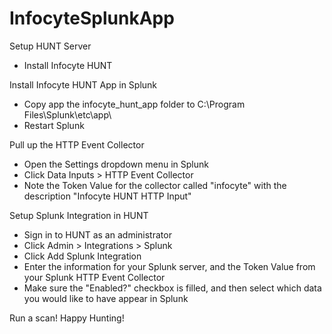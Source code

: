 # InfocyteSplunkApp
Setup HUNT Server
 - Install Infocyte HUNT
 
Install Infocyte HUNT App in Splunk 
 - Copy app the infocyte_hunt_app folder to C:\Program Files\Splunk\etc\app\
 - Restart Splunk
 
Pull up the HTTP Event Collector 
 - Open the Settings dropdown menu in Splunk
 - Click Data Inputs > HTTP Event Collector
 - Note the Token Value for the collector called "infocyte" with the description "Infocyte HUNT HTTP Input"
 
Setup Splunk Integration in HUNT
 - Sign in to HUNT as an administrator
 - Click Admin > Integrations > Splunk
 - Click Add Splunk Integration
 - Enter the information for your Splunk server, and the Token Value from your Splunk HTTP Event Collector
 - Make sure the "Enabled?" checkbox is filled, and then select which data you would like to have appear in Splunk

Run a scan! Happy Hunting!
